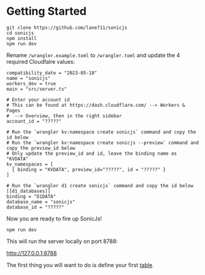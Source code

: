 # Getting Started


```text copy
git clone https://github.com/lane711/sonicjs
cd sonicjs
npm install
npm run dev
```

Rename `/wrangler.example.toml` to `/wrangler.toml` and update the 4 required Cloudfalre values:

```text copy
compatibility_date = "2023-05-18"
name = "sonicjs"
workers_dev = true
main = "src/server.ts"

# Enter your account id
# This can be found at https://dash.cloudflare.com/ --> Workers & Pages
#  --> Overview, then in the right sidebar
account_id = "?????"

# Run the `wrangler kv:namespace create sonicjs` command and copy the id below
# Run the `wrangler kv:namespace create sonicjs --preview` command and copy the preview_id below
# Only update the preview_id and id, leave the binding name as "KVDATA"
kv_namespaces = [
  { binding = "KVDATA", preview_id="?????", id = "?????" }
]

# Run the `wrangler d1 create sonicjs` command and copy the id below
[[d1_databases]]
binding = "D1DATA"
database_name = "sonicjs"
database_id = "?????"
```
Now you are ready to fire up SonicJs!
```text copy
npm run dev
```

This will run the server locally on port 8788:

<a target="_blank" href="http://127.0.0.1:8788">http://127.0.0.1:8788</a>

The first thing you will want to do is define your first [table](/tables).